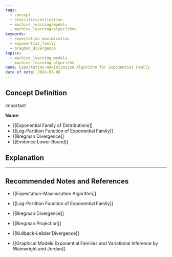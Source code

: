 ```yaml
---
tags:
  - concept
  - statistics/estimation
  - machine_learning/models
  - machine_learning/algorithms
keywords:
  - expectation_maximization
  - exponential_family
  - bregman_divergence
topics:
  - machine_learning_models
  - machine_learning_algorithm
name: Expectation-Maximization Algorithm for Exponential Family
date of note: 2024-07-06
---
```


## Concept Definition

>[!important]
>**Name**: 


- [[Exponential Family of Distributions]]
- [[Log-Partition Function of Exponential Family]]
- [[Bregman Divergence]]
- [[Evidence Lower Bound]]


## Explanation





-----------
##  Recommended Notes and References


- [[Expectation-Maximization Algorithm]]
- [[Log-Partition Function of Exponential Family]]

- [[Bregman Divergence]]
- [[Bregman Projection]]
- [[Kullback-Leibler Divergence]]

- [[Graphical Models Exponential Families and Variational Inference by Wainwright and Jordan]]
